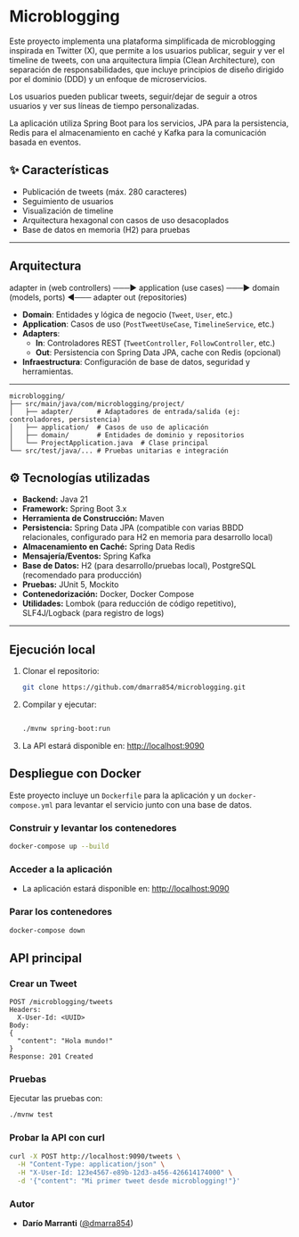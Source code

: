 # Microblogging

Este proyecto implementa una plataforma simplificada de microblogging inspirada en Twitter (X), que permite a los usuarios publicar, seguir y ver el timeline de tweets, con una arquitectura limpia (Clean Architecture), con separación de responsabilidades, que incluye principios de diseño dirigido por el dominio (DDD) y un enfoque de microservicios.

Los usuarios pueden publicar tweets, seguir/dejar de seguir a otros usuarios y ver sus líneas de tiempo personalizadas.

La aplicación utiliza Spring Boot para los servicios, JPA para la persistencia, Redis para el almacenamiento en caché y Kafka para la comunicación basada en eventos.



## ✨ Características
- Publicación de tweets (máx. 280 caracteres)
- Seguimiento de usuarios
- Visualización de timeline
- Arquitectura hexagonal con casos de uso desacoplados
- Base de datos en memoria (H2) para pruebas

---

## Arquitectura
adapter in (web controllers) ───► application (use cases) ───► domain (models, ports) ◄─── adapter out (repositories)


- **Domain**: Entidades y lógica de negocio (`Tweet`, `User`, etc.)
- **Application**: Casos de uso (`PostTweetUseCase`, `TimelineService`, etc.)
- **Adapters**:
    - **In**: Controladores REST (`TweetController`, `FollowController`, etc.)
    - **Out**: Persistencia con Spring Data JPA, cache con Redis (opcional)
- **Infraestructura**: Configuración de base de datos, seguridad y herramientas.

---
```plaintext
microblogging/
├── src/main/java/com/microblogging/project/
│   ├── adapter/      # Adaptadores de entrada/salida (ej: controladores, persistencia)
│   ├── application/  # Casos de uso de aplicación
│   ├── domain/       # Entidades de dominio y repositorios
│   └── ProjectApplication.java  # Clase principal
└── src/test/java/... # Pruebas unitarias e integración
```


## ⚙️  Tecnologías utilizadas

* **Backend:** Java 21
* **Framework:** Spring Boot 3.x
* **Herramienta de Construcción:** Maven
* **Persistencia:** Spring Data JPA (compatible con varias BBDD relacionales, configurado para H2 en memoria para desarrollo local)
* **Almacenamiento en Caché:** Spring Data Redis
* **Mensajería/Eventos:** Spring Kafka
* **Base de Datos:** H2 (para desarrollo/pruebas local), PostgreSQL (recomendado para producción)
* **Pruebas:** JUnit 5, Mockito
* **Contenedorización:** Docker, Docker Compose
* **Utilidades:** Lombok (para reducción de código repetitivo), SLF4J/Logback (para registro de logs)

---
## Ejecución local


1. Clonar el repositorio:

    ```bash
    git clone https://github.com/dmarra854/microblogging.git
 
    ```

2. Compilar y ejecutar:
    ```bash
    
   ./mvnw spring-boot:run
    ```

3. La API estará disponible en: [http://localhost:9090](http://localhost:9090)

## Despliegue con Docker

Este proyecto incluye un `Dockerfile` para la aplicación y un `docker-compose.yml` para levantar el servicio junto con una base de datos.

### Construir y levantar los contenedores
```bash
docker-compose up --build
```

### Acceder a la aplicación
- La aplicación estará disponible en: [http://localhost:9090](http://localhost:9090)

### Parar los contenedores
```bash
docker-compose down
```



## API principal

### Crear un Tweet
```http
POST /microblogging/tweets
Headers:
  X-User-Id: <UUID>
Body:
{
  "content": "Hola mundo!"
}
Response: 201 Created
```

### Pruebas
Ejecutar las pruebas con:
```bash
./mvnw test
```


### Probar la API con curl
```bash
curl -X POST http://localhost:9090/tweets \
  -H "Content-Type: application/json" \
  -H "X-User-Id: 123e4567-e89b-12d3-a456-426614174000" \
  -d '{"content": "Mi primer tweet desde microblogging!"}'
```


### Autor
- **Darío Marranti** ([@dmarra854](https://github.com/dmarra854))